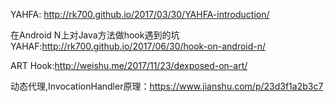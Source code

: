 YAHFA: http://rk700.github.io/2017/03/30/YAHFA-introduction/

在Android N上对Java方法做hook遇到的坑YAHAF:http://rk700.github.io/2017/06/30/hook-on-android-n/

ART Hook:http://weishu.me/2017/11/23/dexposed-on-art/

动态代理,InvocationHandler原理：https://www.jianshu.com/p/23d3f1a2b3c7

